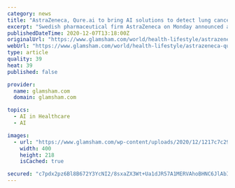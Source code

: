```yaml
---
category: news
title: "AstraZeneca, Qure.ai to bring AI solutions to detect lung cancer"
excerpt: "Swedish pharmaceutical firm AstraZeneca on Monday announced a a partnership with Mumbai-based Qure.ai, a healthcare startup to"
publishedDateTime: 2020-12-07T13:18:00Z
originalUrl: "https://www.glamsham.com/world/health-lifestyle/astrazeneca-qure-ai-to-bring-ai-solutions-to-detect-lung-cancer-2"
webUrl: "https://www.glamsham.com/world/health-lifestyle/astrazeneca-qure-ai-to-bring-ai-solutions-to-detect-lung-cancer-2"
type: article
quality: 39
heat: 39
published: false

provider:
  name: glamsham.com
  domain: glamsham.com

topics:
  - AI in Healthcare
  - AI

images:
  - url: "https://www.glamsham.com/wp-content/uploads/2020/12/1217c7c29f67d11ed6b29e50bbaf96e1-1.jpg"
    width: 400
    height: 218
    isCached: true

secured: "c7pdx2pz6Bl8B672Y3YcNI2/8sxaZX3Wt+Ua1dJR57A1MERVAhoBHNC6JlAbIG/nyyS5jgj8/u0J/NS8DDeOLC0QMsv4Kpj/TDeAZ55ZVzG4Zpa1vk29k1J29PdlkqWwdfqw7XrKROJxqtrOdzLiKR4/moIWYoRaKlzUrllIYnpeBI7P9EFRbDVjIpzqBHs7Oly9BXUS1wx+eMUZCdnHRr6Mog00dgrxlXKQbVegPk65fgJIBVtu/I8hM98cYb6RS2xnk5ns4NWdsnNnULYTIGFYv9gjFfRPui1DdHQoYWUPbVbY4QhIldidN0zzxSGjvqQMnm+EIRAdYxnnR/GiGVkPnh2tBEe5vvscb+1hICc=;BrP/FAotu74itzAgwl5aEQ=="
---
```


